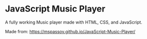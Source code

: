 # JavaScript Music Player

A fully working Music player made with HTML, CSS, and JavaScript. 

Made from: https://mspassov.github.io/JavaScript-Music-Player/
